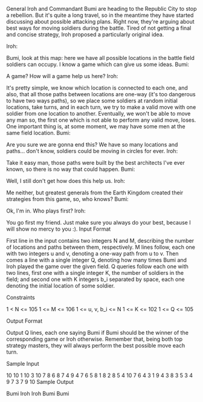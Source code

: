 General Iroh and Commandant Bumi are heading to the Republic City to stop a rebellion. But it's quite a long travel, so in the meantime they have started discussing about possible attacking plans. Right now, they're arguing about best ways for moving soldiers during the battle. Tired of not getting a final and concise strategy, Iroh proposed a particularly original idea.

Iroh:

Bumi, look at this map: here we have all possible locations in the battle field soldiers can occupy. I know a game which can give us some ideas.
Bumi:

A game? How will a game help us here?
Iroh:

It's pretty simple, we know which location is connected to each one, and also, that all those paths between locations are one-way (it's too dangerous to have two ways paths), so we place some soldiers at random initial locations, take turns, and in each turn, we try to make a valid move with one soldier from one location to another. Eventually, we won't be able to move any man so, the first one which is not able to perform any valid move, loses. One important thing is, at some moment, we may have some men at the same field location.
Bumi:

Are you sure we are gonna end this? We have so many locations and paths... don't know, soldiers could be moving in circles for ever.
Iroh:

Take it easy man, those paths were built by the best architects I've ever known, so there is no way that could happen.
Bumi:

Well, I still don't get how does this help us.
Iroh:

Me neither, but greatest generals from the Earth Kingdom created their strategies from this game, so, who knows?
Bumi:

Ok, I'm in. Who plays first?
Iroh:

You go first my friend. Just make sure you always do your best, because I will show no mercy to you :).
Input Format

First line in the input contains two integers N and M, describing the number of locations and paths between them, respectively. M lines follow, each one with two integers u and v, denoting a one-way path from u to v.
Then comes a line with a single integer Q, denoting how many times Bumi and Iroh played the game over the given field. Q queries follow each one with two lines, first one with a single integer K, the number of soldiers in the field; and second one with K integers b_i separated by space, each one denoting the initial location of some soldier.

Constraints

1 < N <= 105
1 <= M <= 106
1 <= u, v, b_i <= N
1 <= K <= 102
1 <= Q <= 105

Output Format

Output Q lines, each one saying Bumi if Bumi should be the winner of the corresponding game or Iroh otherwise.
Remember that, being both top strategy masters, they will always perform the best possible move each turn.

Sample Input

10 10
1 10
3 10
7 8
6 8
7 4
9 4
7 6
5 8
1 8
2 8
5
4
10 7 6 4
3
1 9 4
3
8 3 5
3
4 9 7
3
7 9 10
Sample Output

Bumi
Iroh
Iroh
Bumi
Bumi
